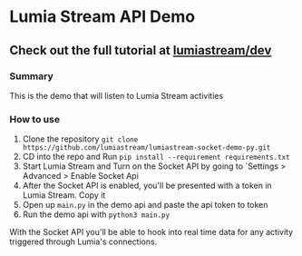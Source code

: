 # Lumia Stream API Demo

## Check out the full tutorial at [lumiastream/dev](https://lumiastream.com/dev)

### Summary
This is the demo that will listen to Lumia Stream activities

### How to use
1) Clone the repository `git clone https://github.com/lumiastream/lumiastream-socket-demo-py.git`
2) CD into the repo and Run `pip install --requirement requirements.txt`
3) Start Lumia Stream and Turn on the Socket API by going to `Settings > Advanced > Enable Socket Api
4) After the Socket API is enabled, you'll be presented with a token in Lumia Stream. Copy it
5) Open up `main.py` in the demo api and paste the api token to token
6) Run the demo api with `python3 main.py`

With the Socket API you'll be able to hook into real time data for any activity triggered through Lumia's connections.
